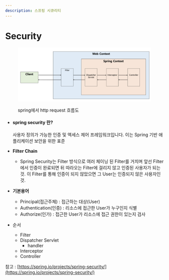 ```yaml
---
description: 스프링 시큐리티
---
```


# Security

<figure><img src="../.gitbook/assets/Untitled (1) (1).png" alt=""><figcaption><p>spring에서 http request 흐름도</p></figcaption></figure>



*   #### spring security 란?

    사용자 정의가 가능한 인증 및 액세스 제어 프레임워크입니다. 이는 Spring 기반 애플리케이션 보안을 위한 표준
* **Filter Chain**
  * Spring Security는 Filter 방식으로 여러 체이닝 된 Filter를 거치며 앞선 Filter에서 인증이 완료되면 뒤 따라오는 Filter에 걸리지 않고 인증된 사용자가 되는 것. 이 Filter를 통해 인증이 되지 않았으면 그 User는 인증되지 않은 사용자인 것.
* **기본용어**
  * Principal(접근주체) : 접근하는 대상(User)
  * Authentication(인증) : 리소스에 접근한 User가 누구인지 식별
  * Authorize(인가) : 접근한 User가 리소스에 접근 권한이 있는지 검사
*   순서

    * Filter
    * Dispatcher Servlet
      * handler
    * Interceptor
    * Controller





참고 : [https://spring.io/projects/spring-security/](https://spring.io/projects/spring-security/)
